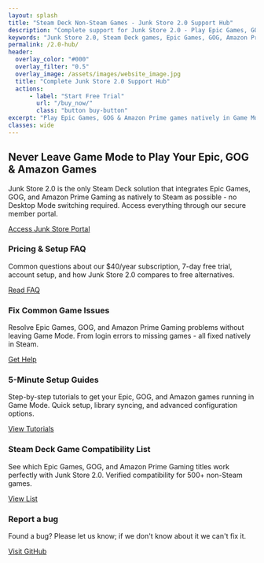 ```yaml
---
layout: splash
title: "Steam Deck Non-Steam Games - Junk Store 2.0 Support Hub"
description: "Complete support for Junk Store 2.0 - Play Epic Games, GOG & Amazon Prime games natively in Steam Deck Game Mode. Setup guides, FAQ, troubleshooting & tested games list."
keywords: "Junk Store 2.0, Steam Deck games, Epic Games, GOG, Amazon Prime gaming, troubleshooting, tutorials, Steam Deck Game Mode, non-Steam games"
permalink: /2.0-hub/
header:
  overlay_color: "#000"
  overlay_filter: "0.5"
  overlay_image: /assets/images/website_image.jpg
  title: "Complete Junk Store 2.0 Support Hub"
  actions:
      - label: "Start Free Trial"
        url: "/buy_now/"
        class: "button buy-button"
excerpt: "Play Epic Games, GOG & Amazon Prime games natively in Game Mode - never leave Steam's interface again"
classes: wide
---
```

<div class="spacer mt-4"></div>

<!-- Where to Find Junk Store 2.0 -->
<section class="where-to-find">
  <h2>Never Leave Game Mode to Play Your Epic, GOG & Amazon Games</h2>
  <p>
    Junk Store 2.0 is the only Steam Deck solution that integrates Epic Games, GOG, and Amazon Prime Gaming as natively to Steam as possible - no Desktop Mode switching required. Access everything through our secure member portal.
  </p>
  <a href="https://portal.junkstore.xyz" class="button" target="_blank" rel="noopener noreferrer">Access Junk Store Portal</a>
</section>

<!-- Content Boxes -->
<div class="content-box-container">

  <!-- General FAQ -->
  <div class="content-box faq">
    <h3>Pricing & Setup FAQ</h3>
    <p>Common questions about our $40/year subscription, 7-day free trial, account setup, and how Junk Store 2.0 compares to free alternatives.</p>
    <a href="{{ '/2.0faq/' | relative_url }}" class="button">Read FAQ</a>
  </div>

  <!-- Troubleshooting -->
  <div class="content-box troubleshooting">
    <h3>Fix Common Game Issues</h3>
    <p>Resolve Epic Games, GOG, and Amazon Prime Gaming problems without leaving Game Mode. From login errors to missing games - all fixed natively in Steam.</p>
    <a href="{{ '/2.0troubleshooting/' | relative_url }}" class="button">Get Help</a>
  </div>

  <!-- Tutorials -->
  <div class="content-box tutorials">
    <h3>5-Minute Setup Guides</h3>
    <p>Step-by-step tutorials to get your Epic, GOG, and Amazon games running in Game Mode. Quick setup, library syncing, and advanced configuration options.</p>
    <a href="{{ '/2.0tutorials/' | relative_url }}" class="button">View Tutorials</a>
  </div>

  <!-- Tested Games -->
  <div class="content-box tested-games">
    <h3>Steam Deck Game Compatibility List</h3>
    <p>See which Epic Games, GOG, and Amazon Prime Gaming titles work perfectly with Junk Store 2.0. Verified compatibility for 500+ non-Steam games.</p>
    <a href="{{ '/tested-games/' | relative_url }}" class="button">View List</a>
  </div>

<!-- Report a bug -->
  <div class="content-box">
    <h3>Report a bug</h3>
    <p>Found a bug? Please let us know; if we don't know about it we can't fix it.</p>
    <a href="https://github.com/SDK-Innovation/JunkStoreBugs/issues/new" class="button" target="_blank" rel="noopener noreferrer">Visit GitHub</a>
  </div>
</div>
